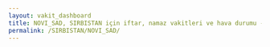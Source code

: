 ```yaml
---
layout: vakit_dashboard
title: NOVI_SAD, SIRBISTAN için iftar, namaz vakitleri ve hava durumu - ilçe/eyalet seç
permalink: /SIRBISTAN/NOVI_SAD/
---
```


<script type="text/javascript">
  var GLOBAL_COUNTRY = 'SIRBISTAN';
  var GLOBAL_CITY = 'NOVI_SAD';
  var GLOBAL_STATE = '';
  var lat = 72;
  var lon = 21;
</script>
